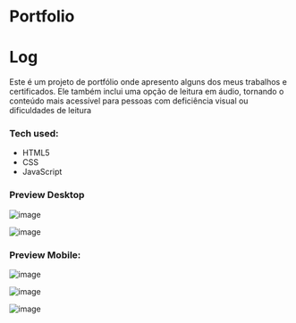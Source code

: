 # Portfolio

 Log
===================
Este é um projeto de portfólio onde apresento alguns dos meus trabalhos e certificados. Ele também inclui uma opção de leitura em áudio, tornando o conteúdo mais acessível para pessoas com deficiência visual ou dificuldades de leitura

### Tech used:
- HTML5
- CSS
- JavaScript

### Preview Desktop

![image](https://github.com/user-attachments/assets/96096813-3161-4f6e-b4d2-62dadb452ee3)

![image](https://github.com/user-attachments/assets/bf596868-66d9-4ca0-98ae-01c33ed6d617)

### Preview Mobile:

![image](https://github.com/user-attachments/assets/e5a9cf2f-5e83-49fc-8dc1-02b5f27740c9)

![image](https://github.com/user-attachments/assets/45c788ef-beeb-491d-98f4-002dcd66c479)

![image](https://github.com/user-attachments/assets/6ae5bd65-7d04-4344-a282-87cc3367fff5)

